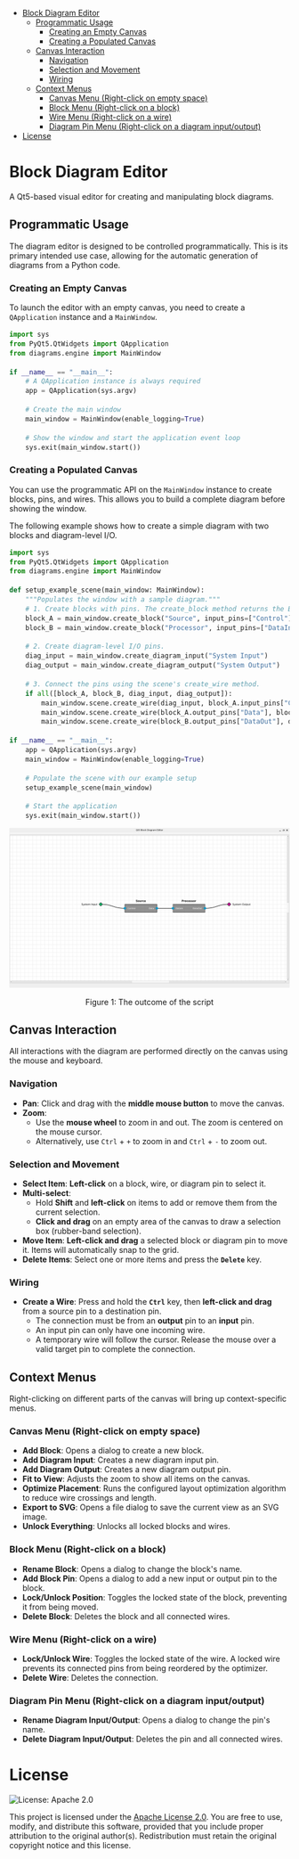 - [Block Diagram Editor](#block-diagram-editor)
  - [Programmatic Usage](#programmatic-usage)
    - [Creating an Empty Canvas](#creating-an-empty-canvas)
    - [Creating a Populated Canvas](#creating-a-populated-canvas)
  - [Canvas Interaction](#canvas-interaction)
    - [Navigation](#navigation)
    - [Selection and Movement](#selection-and-movement)
    - [Wiring](#wiring)
  - [Context Menus](#context-menus)
    - [Canvas Menu (Right-click on empty space)](#canvas-menu-right-click-on-empty-space)
    - [Block Menu (Right-click on a block)](#block-menu-right-click-on-a-block)
    - [Wire Menu (Right-click on a wire)](#wire-menu-right-click-on-a-wire)
    - [Diagram Pin Menu (Right-click on a diagram input/output)](#diagram-pin-menu-right-click-on-a-diagram-inputoutput)
- [License](#license)

# Block Diagram Editor

A Qt5-based visual editor for creating and manipulating block diagrams.

## Programmatic Usage

The diagram editor is designed to be controlled programmatically. This is its primary intended use case, allowing for the automatic generation of diagrams from a Python code.

### Creating an Empty Canvas

To launch the editor with an empty canvas, you need to create a `QApplication` instance and a `MainWindow`.

```python
import sys
from PyQt5.QtWidgets import QApplication
from diagrams.engine import MainWindow

if __name__ == "__main__":
    # A QApplication instance is always required
    app = QApplication(sys.argv)

    # Create the main window
    main_window = MainWindow(enable_logging=True)

    # Show the window and start the application event loop
    sys.exit(main_window.start())
```

### Creating a Populated Canvas

You can use the programmatic API on the `MainWindow` instance to create blocks, pins, and wires. This allows you to build a complete diagram before showing the window.

The following example shows how to create a simple diagram with two blocks and diagram-level I/O.

```python
import sys
from PyQt5.QtWidgets import QApplication
from diagrams.engine import MainWindow

def setup_example_scene(main_window: MainWindow):
    """Populates the window with a sample diagram."""
    # 1. Create blocks with pins. The create_block method returns the Block object.
    block_A = main_window.create_block("Source", input_pins=["Control"], output_pins=["Data"])
    block_B = main_window.create_block("Processor", input_pins=["DataIn"], output_pins=["DataOut"])

    # 2. Create diagram-level I/O pins.
    diag_input = main_window.create_diagram_input("System Input")
    diag_output = main_window.create_diagram_output("System Output")

    # 3. Connect the pins using the scene's create_wire method.
    if all([block_A, block_B, diag_input, diag_output]):
        main_window.scene.create_wire(diag_input, block_A.input_pins["Control"])
        main_window.scene.create_wire(block_A.output_pins["Data"], block_B.input_pins["DataIn"])
        main_window.scene.create_wire(block_B.output_pins["DataOut"], diag_output)

if __name__ == "__main__":
    app = QApplication(sys.argv)
    main_window = MainWindow(enable_logging=True)
    
    # Populate the scene with our example setup
    setup_example_scene(main_window)
    
    # Start the application
    sys.exit(main_window.start())
```
![Figure 1: The outcome of the script](img/1.png)
<p align="center">Figure 1: The outcome of the script</p>

## Canvas Interaction

All interactions with the diagram are performed directly on the canvas using the mouse and keyboard.

### Navigation

-   **Pan**: Click and drag with the **middle mouse button** to move the canvas.
-   **Zoom**:
    -   Use the **mouse wheel** to zoom in and out. The zoom is centered on the mouse cursor.
    -   Alternatively, use `Ctrl` + `+` to zoom in and `Ctrl` + `-` to zoom out.

### Selection and Movement

-   **Select Item**: **Left-click** on a block, wire, or diagram pin to select it.
-   **Multi-select**:
    -   Hold **Shift** and **left-click** on items to add or remove them from the current selection.
    -   **Click and drag** on an empty area of the canvas to draw a selection box (rubber-band selection).
-   **Move Item**: **Left-click and drag** a selected block or diagram pin to move it. Items will automatically snap to the grid.
-   **Delete Items**: Select one or more items and press the **`Delete`** key.

### Wiring

-   **Create a Wire**: Press and hold the **`Ctrl`** key, then **left-click and drag** from a source pin to a destination pin.
    -   The connection must be from an **output** pin to an **input** pin.
    -   An input pin can only have one incoming wire.
    -   A temporary wire will follow the cursor. Release the mouse over a valid target pin to complete the connection.

## Context Menus

Right-clicking on different parts of the canvas will bring up context-specific menus.

### Canvas Menu (Right-click on empty space)

-   **Add Block**: Opens a dialog to create a new block.
-   **Add Diagram Input**: Creates a new diagram input pin.
-   **Add Diagram Output**: Creates a new diagram output pin.
-   **Fit to View**: Adjusts the zoom to show all items on the canvas.
-   **Optimize Placement**: Runs the configured layout optimization algorithm to reduce wire crossings and length.
-   **Export to SVG**: Opens a file dialog to save the current view as an SVG image.
-   **Unlock Everything**: Unlocks all locked blocks and wires.

### Block Menu (Right-click on a block)

-   **Rename Block**: Opens a dialog to change the block's name.
-   **Add Block Pin**: Opens a dialog to add a new input or output pin to the block.
-   **Lock/Unlock Position**: Toggles the locked state of the block, preventing it from being moved.
-   **Delete Block**: Deletes the block and all connected wires.

### Wire Menu (Right-click on a wire)

-   **Lock/Unlock Wire**: Toggles the locked state of the wire. A locked wire prevents its connected pins from being reordered by the optimizer.
-   **Delete Wire**: Deletes the connection.

### Diagram Pin Menu (Right-click on a diagram input/output)

-   **Rename Diagram Input/Output**: Opens a dialog to change the pin's name.
-   **Delete Diagram Input/Output**: Deletes the pin and all connected wires.

# License

![License: Apache 2.0](https://img.shields.io/badge/License-Apache%202.0-blue.svg)

This project is licensed under the [Apache License 2.0](https://www.apache.org/licenses/LICENSE-2.0). You are free to use, modify, and distribute this software, provided that you include proper attribution to the original author(s). Redistribution must retain the original copyright notice and this license.